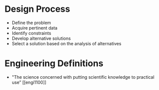 # Design Process

- Define the problem
- Acquire pertinent data
- Identify constraints
- Develop alternative solutions
- Select a solution based on the analysis of alternatives

# Engineering Definitions

- "The science concerned with putting scientific knowledge to practical use”
[[engi1100]]